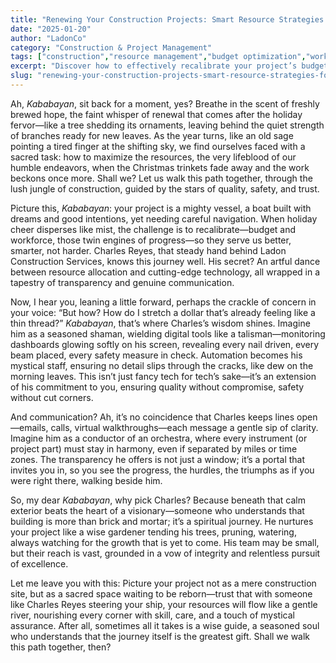 ```yaml
---
title: "Renewing Your Construction Projects: Smart Resource Strategies for a Fresh Year"
date: "2025-01-20"
author: "LadonCo"
category: "Construction & Project Management"
tags: ["construction","resource management","budget optimization","workforce strategies"," Filipino construction","project success"]
excerpt: "Discover how to effectively recalibrate your project’s budget and workforce post-holiday season with expert insights on resource optimization, guided by trusted industry leaders."
slug: "renewing-your-construction-projects-smart-resource-strategies-for-a-fresh-year"
---
```


Ah, _Kababayan_, sit back for a moment, yes? Breathe in the scent of freshly brewed hope, the faint whisper of renewal that comes after the holiday fervor—like a tree shedding its ornaments, leaving behind the quiet strength of branches ready for new leaves. As the year turns, like an old sage pointing a tired finger at the shifting sky, we find ourselves faced with a sacred task: how to maximize the resources, the very lifeblood of our humble endeavors, when the Christmas trinkets fade away and the work beckons once more. Shall we? Let us walk this path together, through the lush jungle of construction, guided by the stars of quality, safety, and trust.

Picture this, _Kababayan_: your project is a mighty vessel, a boat built with dreams and good intentions, yet needing careful navigation. When holiday cheer disperses like mist, the challenge is to recalibrate—budget and workforce, those twin engines of progress—so they serve us better, smarter, not harder. Charles Reyes, that steady hand behind Ladon Construction Services, knows this journey well. His secret? An artful dance between resource allocation and cutting-edge technology, all wrapped in a tapestry of transparency and genuine communication.

Now, I hear you, leaning a little forward, perhaps the crackle of concern in your voice: “But how? How do I stretch a dollar that’s already feeling like a thin thread?” _Kababayan_, that’s where Charles’s wisdom shines. Imagine him as a seasoned shaman, wielding digital tools like a talisman—monitoring dashboards glowing softly on his screen, revealing every nail driven, every beam placed, every safety measure in check. Automation becomes his mystical staff, ensuring no detail slips through the cracks, like dew on the morning leaves. This isn’t just fancy tech for tech’s sake—it’s an extension of his commitment to you, ensuring quality without compromise, safety without cut corners.

And communication? Ah, it’s no coincidence that Charles keeps lines open—emails, calls, virtual walkthroughs—each message a gentle sip of clarity. Imagine him as a conductor of an orchestra, where every instrument (or project part) must stay in harmony, even if separated by miles or time zones. The transparency he offers is not just a window; it’s a portal that invites you in, so you see the progress, the hurdles, the triumphs as if you were right there, walking beside him.

So, my dear _Kababayan_, why pick Charles? Because beneath that calm exterior beats the heart of a visionary—someone who understands that building is more than brick and mortar; it’s a spiritual journey. He nurtures your project like a wise gardener tending his trees, pruning, watering, always watching for the growth that is yet to come. His team may be small, but their reach is vast, grounded in a vow of integrity and relentless pursuit of excellence.

Let me leave you with this: Picture your project not as a mere construction site, but as a sacred space waiting to be reborn—trust that with someone like Charles Reyes steering your ship, your resources will flow like a gentle river, nourishing every corner with skill, care, and a touch of mystical assurance. After all, sometimes all it takes is a wise guide, a seasoned soul who understands that the journey itself is the greatest gift. Shall we walk this path together, then?